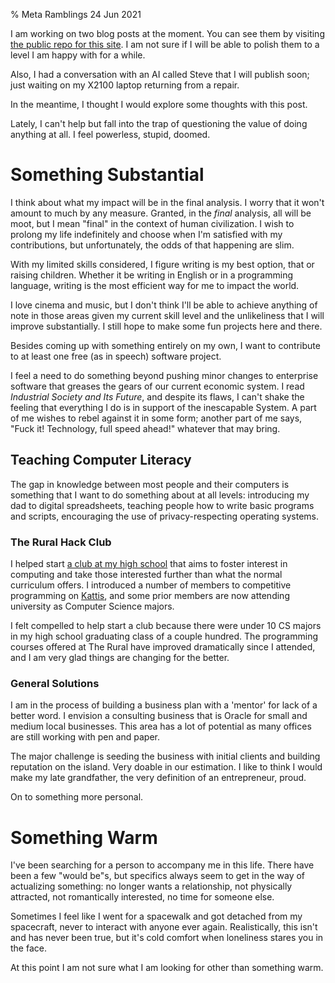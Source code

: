 % Meta Ramblings
24 Jun 2021

I am working on two blog posts at the moment. You can see them by visiting [the public repo for this site](https://github.com/benbdevd/panblog/pulls). I am not sure if I will be able to polish them to a level I am happy with for a while.

Also, I had a conversation with an AI called Steve that I will publish soon; just waiting on my X2100 laptop returning from a repair.

In the meantime, I thought I would explore some thoughts with this post.

Lately, I can't help but fall into the trap of questioning the value of doing anything at all. I feel powerless, stupid, doomed.

# Something Substantial

I think about what my impact will be in the final analysis. I worry that it won't amount to much by any measure. Granted, in the *final* analysis, all will be moot, but I mean "final" in the context of human civilization. I wish to prolong my life indefinitely and choose when I'm satisfied with my contributions, but unfortunately, the odds of that happening are slim.

With my limited skills considered, I figure writing is my best option, that or raising children. Whether it be writing in English or in a programming language, writing is the most efficient way for me to impact the world.

I love cinema and music, but I don't think I'll be able to achieve anything of note in those areas given my current skill level and the unlikeliness that I will improve substantially. I still hope to make some fun projects here and there.

Besides coming up with something entirely on my own, I want to contribute to at least one free (as in speech) software project.

I feel a need to do something beyond pushing minor changes to enterprise software that greases the gears of our current economic system. I read *Industrial Society and Its Future*, and despite its flaws, I can't shake the feeling that everything I do is in support of the inescapable System. A part of me wishes to rebel against it in some form; another part of me says, "Fuck it! Technology, full speed ahead!" whatever that may bring.

## Teaching Computer Literacy

The gap in knowledge between most people and their computers is something that I want to do something about at all levels: introducing my dad to digital spreadsheets, teaching people how to write basic programs and scripts, encouraging the use of privacy-respecting operating systems.

### The Rural Hack Club

I helped start [a club at my high school](https://ruralhack.club) that aims to foster interest in computing and take those interested further than what the normal curriculum offers. I introduced a number of members to competitive programming on [Kattis](https://open.kattis.com/), and some prior members are now attending university as Computer Science majors.

I felt compelled to help start a club because there were under 10 CS majors in my high school graduating class of a couple hundred. The programming courses offered at The Rural have improved dramatically since I attended, and I am very glad things are changing for the better.

### General Solutions

I am in the process of building a business plan with a 'mentor' for lack of a better word. I envision a consulting business that is Oracle for small and medium local businesses. This area has a lot of potential as many offices are still working with pen and paper.

The major challenge is seeding the business with initial clients and building reputation on the island. Very doable in our estimation. I like to think I would make my late grandfather, the very definition of an entrepreneur, proud.

On to something more personal.

# Something Warm

I've been searching for a person to accompany me in this life. There have been a few "would be"s, but specifics always seem to get in the way of actualizing something: no longer wants a relationship, not physically attracted, not romantically interested, no time for someone else.

Sometimes I feel like I went for a spacewalk and got detached from my spacecraft, never to interact with anyone ever again. Realistically, this isn't and has never been true, but it's cold comfort when loneliness stares you in the face.

At this point I am not sure what I am looking for other than something warm.
